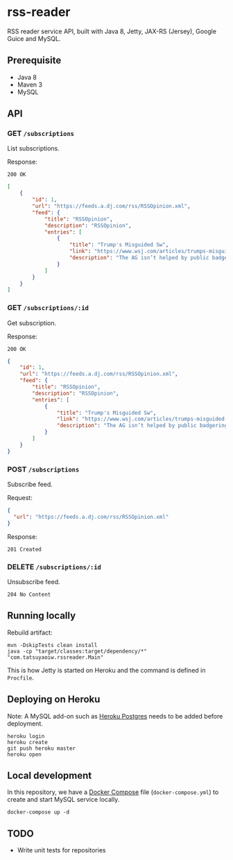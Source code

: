 # rss-reader

RSS reader service API, built with Java 8, Jetty, JAX-RS (Jersey), Google Guice and MySQL.

## Prerequisite

- Java 8
- Maven 3
- MySQL

## API

### GET `/subscriptions`

List subscriptions.

Response:

```
200 OK
```

```json
[
    {
        "id": 1,
        "url": "https://feeds.a.dj.com/rss/RSSOpinion.xml",
        "feed": {
            "title": "RSSOpinion",
            "description": "RSSOpinion",
            "entries": [
                {
                    "title": "Trump's Misguided Sw",
                    "link": "https://www.wsj.com/articles/trumps-misguided-swipe-at-bill-barr-11602449244",
                    "description": "The AG isn’t helped by public badgering from the Oval Office."
                }
            ]
        }
    }
]
```

### GET `/subscriptions/:id`

Get subscription.

Response:

```
200 OK
```

```json
{
    "id": 1,
    "url": "https://feeds.a.dj.com/rss/RSSOpinion.xml",
    "feed": {
        "title": "RSSOpinion",
        "description": "RSSOpinion",
        "entries": [
            {
                "title": "Trump's Misguided Sw",
                "link": "https://www.wsj.com/articles/trumps-misguided-swipe-at-bill-barr-11602449244",
                "description": "The AG isn’t helped by public badgering from the Oval Office."
            }
        ]
    }
}
```

### POST `/subscriptions`

Subscribe feed.

Request:

```json
{
  "url": "https://feeds.a.dj.com/rss/RSSOpinion.xml"
}
```

Response:

```
201 Created
```

### DELETE `/subscriptions/:id`

Unsubscribe feed.

```
204 No Content
```

## Running locally

Rebuild artifact:

```
mvn -DskipTests clean install
java -cp "target/classes:target/dependency/*" "com.tatsuyaoiw.rssreader.Main"
```

This is how Jetty is started on Heroku and the command is defined in `Procfile`.

## Deploying on Heroku

Note: A MySQL add-on such as [Heroku Postgres](https://elements.heroku.com/addons/cleardb) needs to be added before deployment.

```
heroku login
heroku create
git push heroku master
heroku open
```

## Local development

In this repository, we have a [Docker Compose](https://docs.docker.com/compose/) file (`docker-compose.yml`) to create and start MySQL service locally.

```
docker-compose up -d
```

## TODO

- Write unit tests for repositories
